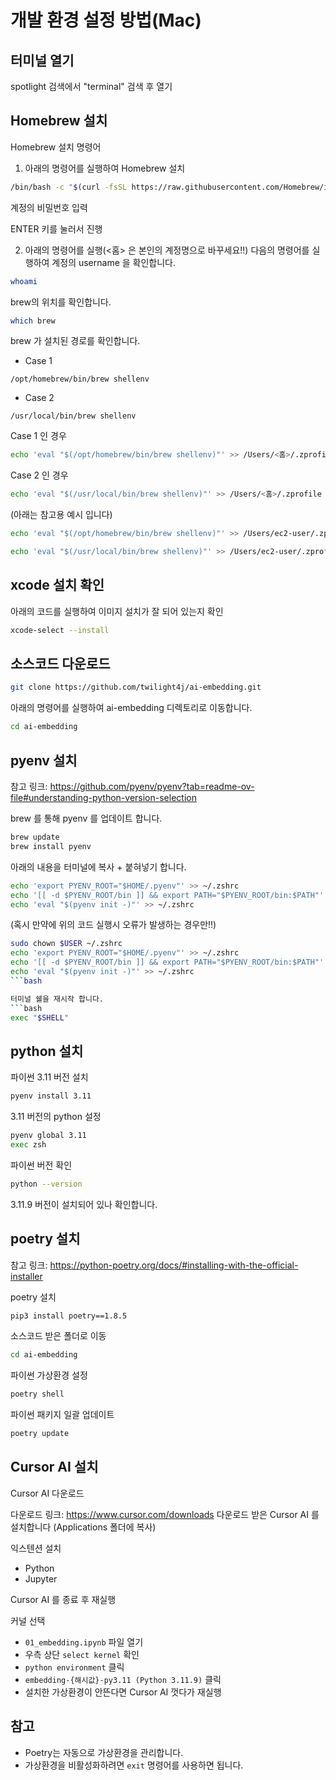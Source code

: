 # 개발 환경 설정 방법(Mac)

## 터미널 열기
spotlight 검색에서 "terminal" 검색 후 열기

## Homebrew 설치
Homebrew 설치 명령어
1. 아래의 명령어를 실행하여 Homebrew 설치
```bash
/bin/bash -c "$(curl -fsSL https://raw.githubusercontent.com/Homebrew/install/HEAD/install.sh)"
```

계정의 비밀번호 입력

ENTER 키를 눌러서 진행

2. 아래의 명령어를 실행(<홈> 은 본인의 계정명으로 바꾸세요!!)
다음의 명령어를 실행하여 계정의 username 을 확인합니다.
```bash
whoami
```

brew의 위치를 확인합니다.
```bash
which brew
```

brew 가 설치된 경로를 확인합니다.

- Case 1
```
/opt/homebrew/bin/brew shellenv
```
- Case 2
```
/usr/local/bin/brew shellenv
```

Case 1 인 경우
```bash
echo 'eval "$(/opt/homebrew/bin/brew shellenv)"' >> /Users/<홈>/.zprofile
```
Case 2 인 경우
```bash
echo 'eval "$(/usr/local/bin/brew shellenv)"' >> /Users/<홈>/.zprofile
```
(아래는 참고용 예시 입니다)
```bash
echo 'eval "$(/opt/homebrew/bin/brew shellenv)"' >> /Users/ec2-user/.zprofile
```
```bash
echo 'eval "$(/usr/local/bin/brew shellenv)"' >> /Users/ec2-user/.zprofile
```

## xcode 설치 확인
아래의 코드를 실행하여 이미지 설치가 잘 되어 있는지 확인
```bash
xcode-select --install
```

## 소스코드 다운로드
```bash
git clone https://github.com/twilight4j/ai-embedding.git
```

아래의 명령어를 실행하여 ai-embedding 디렉토리로 이동합니다.
```bash
cd ai-embedding
```

## pyenv 설치
참고 링크: https://github.com/pyenv/pyenv?tab=readme-ov-file#understanding-python-version-selection

brew 를 통해 pyenv 를 업데이트 합니다.
```bash
brew update
brew install pyenv
```

아래의 내용을 터미널에 복사 + 붙혀넣기 합니다.
```bash
echo 'export PYENV_ROOT="$HOME/.pyenv"' >> ~/.zshrc
echo '[[ -d $PYENV_ROOT/bin ]] && export PATH="$PYENV_ROOT/bin:$PATH"' >> ~/.zshrc
echo 'eval "$(pyenv init -)"' >> ~/.zshrc
```

(혹시 만약에 위의 코드 실행시 오류가 발생하는 경우만!!)
```bash
sudo chown $USER ~/.zshrc
echo 'export PYENV_ROOT="$HOME/.pyenv"' >> ~/.zshrc
echo '[[ -d $PYENV_ROOT/bin ]] && export PATH="$PYENV_ROOT/bin:$PATH"' >> ~/.zshrc
echo 'eval "$(pyenv init -)"' >> ~/.zshrc
```bash

터미널 쉘을 재시작 합니다.
```bash
exec "$SHELL"
```

## python 설치
파이썬 3.11 버전 설치
```bash
pyenv install 3.11
```

3.11 버전의 python 설정
```bash
pyenv global 3.11
exec zsh
```

파이썬 버전 확인
```bash
python --version
```
3.11.9 버전이 설치되어 있나 확인합니다.

## poetry 설치
참고 링크: https://python-poetry.org/docs/#installing-with-the-official-installer

poetry 설치
```bash
pip3 install poetry==1.8.5
```

소스코드 받은 폴더로 이동
```bash
cd ai-embedding
```

파이썬 가상환경 설정
```bash
poetry shell
```

파이썬 패키지 일괄 업데이트
```bash
poetry update
```

## Cursor AI 설치
Cursor AI 다운로드

다운로드 링크: https://www.cursor.com/downloads
다운로드 받은 Cursor AI 를 설치합니다 (Applications 폴더에 복사)

익스텐션 설치
- Python
- Jupyter

Cursor AI 를 종료 후 재실행

커널 선택
- `01_embedding.ipynb` 파일 열기
- 우측 상단 `select kernel` 확인
- `python environment` 클릭
- `embedding-{해시값}-py3.11 (Python 3.11.9)` 클릭
- 설치한 가상환경이 안뜬다면 Cursor AI 껏다가 재실행

## 참고
- Poetry는 자동으로 가상환경을 관리합니다.
- 가상환경을 비활성화하려면 `exit` 명령어를 사용하면 됩니다.